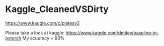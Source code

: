 # Kaggle_CleanedVSDirty
https://www.kaggle.com/c/platesv2

Please take a look at kaggle:
https://www.kaggle.com/dmitey/baseline-in-pytorch
My acuuracy = 93%
